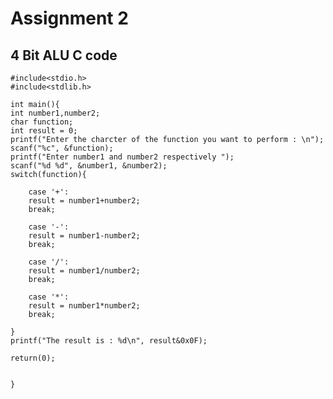 # Assignment 2

## 4 Bit ALU C code 


    #include<stdio.h>
    #include<stdlib.h>

    int main(){
    int number1,number2;
    char function;
    int result = 0;
    printf("Enter the charcter of the function you want to perform : \n");
    scanf("%c", &function);
    printf("Enter number1 and number2 respectively ");
    scanf("%d %d", &number1, &number2);
    switch(function){
        
        case '+':
        result = number1+number2;
        break;
        
        case '-':
        result = number1-number2;
        break;
        
        case '/':
        result = number1/number2;
        break;
        
        case '*':
        result = number1*number2;
        break;
        
    }
    printf("The result is : %d\n", result&0x0F);
    
    return(0);
    
    
    }



